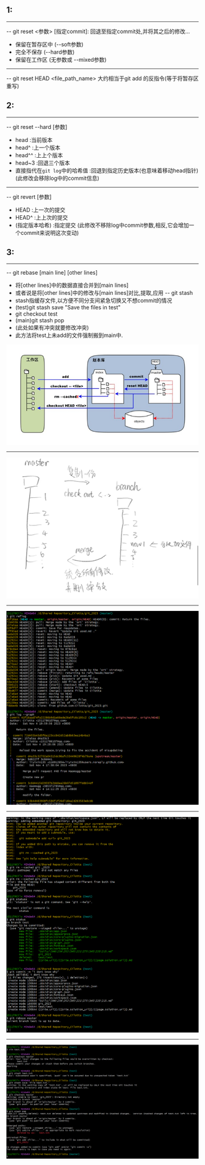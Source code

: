 ## 1:
---
-- git reset <参数> \[指定commit\]:
回退至指定commit处,并将其之后的修改...
* 保留在暂存区中 (--soft参数)
* 完全不保存  (--hard参数)
* 保留在工作区 (无参数或 --mixed参数)
---
-- git reset HEAD <file_path_name>
大约相当于git add 的反指令(等于将暂存区重写)
## 2:
---
-- git reset --hard \[参数\]
* head :当前版本
* head^ :上一个版本
* head^^ :上上个版本
* head~3 :回退三个版本
* 直接指代在```git log```中的哈希值 :回退到指定历史版本(也意味着移动head指针)
(此修改会移除log中的commit信息)
---
-- git revert \[参数\]
* HEAD :上一次的提交
* HEAD^ :上上次的提交
* (指定版本哈希) :指定提交
(此修改不移除log中commit参数,相反,它会增加一个commit来说明这次变动)

## 3:
---
-- git rebase \[main line\] \[other lines\]
* 将\[other lines\]中的数据直接合并到\[main lines\]
* 或者说是将\[other lines\]中的修改与\[main lines\]对比,提取,应用
-- git stash
* stash指缓存文件,以方便不同分支间紧急切换又不想commit的情况
* (test)git stash save "Save the files in test"
* git checkout test
* (main)git stash pop
* (此处如果有冲突就要修改冲突)
* 此方法将test上未add的文件强制搬到main中.

![关于q1,q2的示意图](./pictures/git_use1.jpg)

---

![](./pictures/git_use2.jpg)

---

![关于q1,q2的演示](./pictures/ans_on_q1&q2.png)

---

![git rebase 的使用演示](./pictures/q3_git_rebase.png)

---

![git stash 的使用](./pictures/q3_git_stash.png)